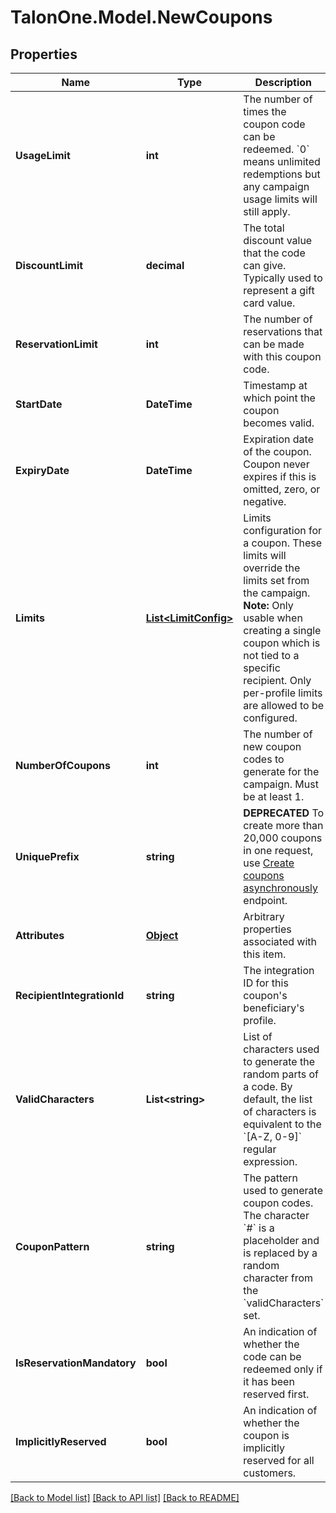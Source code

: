 # TalonOne.Model.NewCoupons
## Properties

Name | Type | Description | Notes
------------ | ------------- | ------------- | -------------
**UsageLimit** | **int** | The number of times the coupon code can be redeemed. &#x60;0&#x60; means unlimited redemptions but any campaign usage limits will still apply.  | 
**DiscountLimit** | **decimal** | The total discount value that the code can give. Typically used to represent a gift card value.  | [optional] 
**ReservationLimit** | **int** | The number of reservations that can be made with this coupon code.  | [optional] 
**StartDate** | **DateTime** | Timestamp at which point the coupon becomes valid. | [optional] 
**ExpiryDate** | **DateTime** | Expiration date of the coupon. Coupon never expires if this is omitted, zero, or negative. | [optional] 
**Limits** | [**List&lt;LimitConfig&gt;**](LimitConfig.md) | Limits configuration for a coupon. These limits will override the limits set from the campaign.  **Note:** Only usable when creating a single coupon which is not tied to a specific recipient. Only per-profile limits are allowed to be configured.  | [optional] 
**NumberOfCoupons** | **int** | The number of new coupon codes to generate for the campaign. Must be at least 1. | 
**UniquePrefix** | **string** | **DEPRECATED** To create more than 20,000 coupons in one request, use [Create coupons asynchronously](https://docs.talon.one/management-api#operation/createCouponsAsync) endpoint.  | [optional] 
**Attributes** | [**Object**](.md) | Arbitrary properties associated with this item. | [optional] 
**RecipientIntegrationId** | **string** | The integration ID for this coupon&#39;s beneficiary&#39;s profile. | [optional] 
**ValidCharacters** | **List&lt;string&gt;** | List of characters used to generate the random parts of a code. By default, the list of characters is equivalent to the &#x60;[A-Z, 0-9]&#x60; regular expression.  | [optional] 
**CouponPattern** | **string** | The pattern used to generate coupon codes. The character &#x60;#&#x60; is a placeholder and is replaced by a random character from the &#x60;validCharacters&#x60; set.  | [optional] 
**IsReservationMandatory** | **bool** | An indication of whether the code can be redeemed only if it has been reserved first. | [optional] [default to false]
**ImplicitlyReserved** | **bool** | An indication of whether the coupon is implicitly reserved for all customers. | [optional] 

[[Back to Model list]](../README.md#documentation-for-models) [[Back to API list]](../README.md#documentation-for-api-endpoints) [[Back to README]](../README.md)

